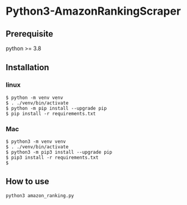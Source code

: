 # Python3-AmazonRankingScraper
## Prerequisite

python >= 3.8

## Installation

### linux

```
$ python -m venv venv
$ . ./venv/bin/activate
$ python -m pip install --upgrade pip
$ pip install -r requirements.txt
```

### Mac

```
$ python3 -m venv venv
$ . ./venv/bin/activate
$ python3 -m pip3 install --upgrade pip
$ pip3 install -r requirements.txt
$ 
```

## How to use

```
python3 amazon_ranking.py    
```
